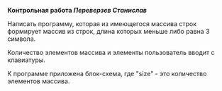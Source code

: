 **Контрольная работа *Переверзев Станислав***

Написать программу, которая из имеющегося массива строк формирует массив из строк, длина которых меньше либо равна 3 символа. 

Количество элементов массива и элементы пользователь вводит с клавиатуры.

К программе приложена блок-схема, где "size" - это количество элементов массива.
